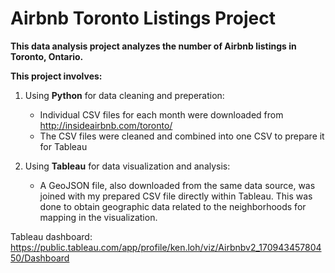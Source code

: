 # Airbnb Toronto Listings Project

**This data analysis project analyzes the number of Airbnb listings in Toronto, Ontario.**

**This project involves:**

1) Using **Python** for data cleaning and preperation:
   * Individual CSV files for each month were downloaded from http://insideairbnb.com/toronto/
   * The CSV files were cleaned and combined into one CSV to prepare it for Tableau
  
2) Using **Tableau** for data visualization and analysis:
   * A GeoJSON file, also downloaded from the same data source, was joined with my prepared CSV file directly within Tableau. This was done to obtain geographic data related to the neighborhoods for mapping in the visualization.

Tableau dashboard: https://public.tableau.com/app/profile/ken.loh/viz/Airbnbv2_17094345780450/Dashboard
     
